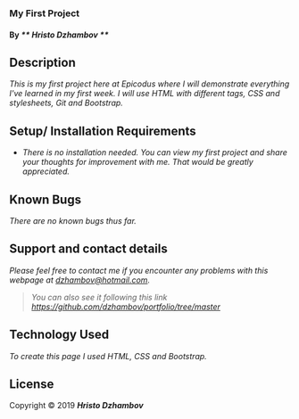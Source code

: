 ### My First Project

#### By _** Hristo Dzhambov **_

## Description

_This is my first project here at Epicodus where I will demonstrate everything I've learned in my first week. I will use HTML with different tags, CSS and stylesheets, Git and Bootstrap._

## Setup/ Installation Requirements

* _There is no installation needed.
You can view my first project and share your thoughts for improvement with me. That would be greatly appreciated._

## Known Bugs

_There are no known bugs thus far._

## Support and contact details

_Please feel free to contact me if you encounter any problems with this webpage at dzhambov@hotmail.com._
> _You can also see it following this link https://github.com/dzhambov/portfolio/tree/master_

## Technology Used

_To create this page I used HTML, CSS and Bootstrap._

## License

Copyright &copy; 2019  **_Hristo Dzhambov_**
